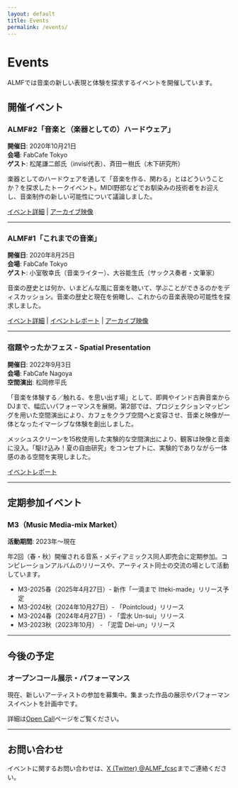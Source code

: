 ```yaml
---
layout: default
title: Events
permalink: /events/
---
```


# Events

ALMFでは音楽の新しい表現と体験を探求するイベントを開催しています。

## 開催イベント

### ALMF#2「音楽と（楽器としての）ハードウェア」
**開催日**: 2020年10月21日  
**会場**: FabCafe Tokyo  
**ゲスト**: 松尾謙二郎氏（invisi代表）、斉田一樹氏（木下研究所）

楽器としてのハードウェアを通して「音楽を作る、関わる」とはどういうことか？を探求したトークイベント。MIDI野郎などでお馴染みの技術者をお迎えし、音楽制作の新しい可能性について議論しました。

[イベント詳細](https://fabcafe.com/jp/events/tokyo/almf_pre2/) | [アーカイブ映像](https://vimeo.com/ondemand/almf2/630204280?autoplay=1)

---

### ALMF#1「これまでの音楽」
**開催日**: 2020年8月25日  
**会場**: FabCafe Tokyo  
**ゲスト**: 小室敬幸氏（音楽ライター）、大谷能生氏（サックス奏者・文筆家）

音楽の歴史とは何か、いまどんな風に音楽を聴いて、学ぶことができるのかをディスカッション。音楽の歴史と現在を俯瞰し、これからの音楽表現の可能性を探求しました。

[イベント詳細](https://fabcafe.com/jp/events/tokyo/almf_pre1/) | [イベントレポート](https://fabcafe.com/jp/magazine/tokyo/almf_pre1_report/) | [アーカイブ映像](https://vimeo.com/ondemand/almf1/630323627)

---

### 宿題やったかフェス - Spatial Presentation
**開催日**: 2022年9月3日  
**会場**: FabCafe Nagoya  
**空間演出**: 松岡修平氏

「音楽を体験する／触れる、を思い出す場」として、即興やインド古典音楽からDJまで、幅広いパフォーマンスを展開。第2部では、プロジェクションマッピングを用いた空間演出により、カフェをクラブ空間へと変容させ、音楽と映像が一体となったイマーシブな体験を創出しました。

メッシュスクリーンを15枚使用した実験的な空間演出により、観客は映像と音楽に没入。「駆け込み！夏の自由研究」をコンセプトに、実験的でありながら一体感のある空間を実現しました。

[イベントレポート](https://fabcafe.com/jp/magazine/nagoya/220903-syukudaiyattakafes-Spatial+presentation)

---

## 定期参加イベント

### M3（Music Media-mix Market）
**活動期間**: 2023年〜現在

年2回（春・秋）開催される音系・メディアミックス同人即売会に定期参加。コンピレーションアルバムのリリースや、アーティスト同士の交流の場として活動しています。

- M3-2025春（2025年4月27日）- 新作「一滴まで Itteki-made」リリース予定
- M3-2024秋（2024年10月27日）- 「Pointcloud」リリース
- M3-2024春（2024年4月27日）- 「雲水 Un-sui」リリース
- M3-2023秋（2023年10月） - 「泥雲 Dei-un」リリース

---

## 今後の予定

### オープンコール展示・パフォーマンス
現在、新しいアーティストの参加を募集中。集まった作品の展示やパフォーマンスイベントを計画中です。

詳細は[Open Call](/opencall/)ページをご覧ください。

---

## お問い合わせ

イベントに関するお問い合わせは、[X (Twitter) @ALMF_fcsc](https://x.com/ALMF_fcsc)までご連絡ください。